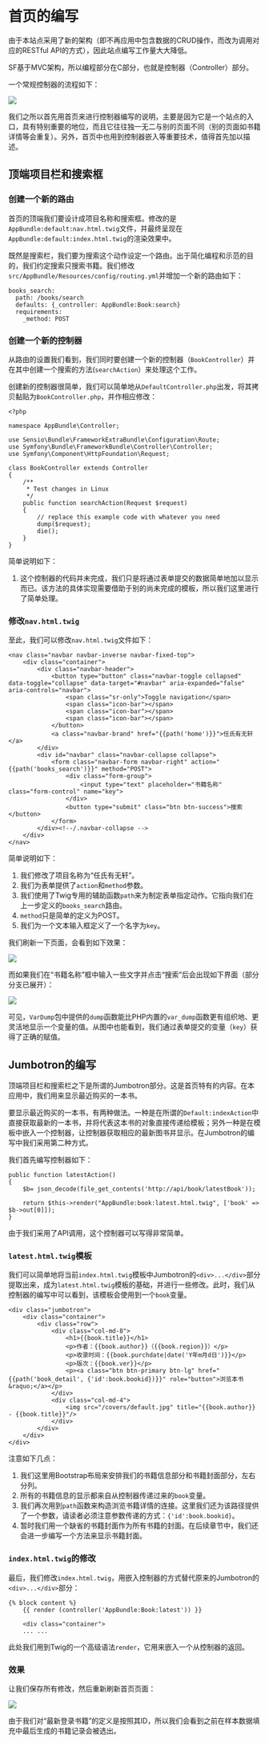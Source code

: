 # 首页的编写

由于本站点采用了新的架构（即不再应用中包含数据的CRUD操作，而改为调用对应的RESTful API的方式），因此站点编写工作量大大降低。

SF基于MVC架构，所以编程部分在C部分，也就是控制器（Controller）部分。

一个常规控制器的流程如下：

![](img/5.8-1.png)

我们之所以首先用首页来进行控制器编写的说明，主要是因为它是一个站点的入口，具有特别重要的地位，而且它往往独一无二与别的页面不同（别的页面如书籍详情等会重复）。另外，首页中也用到控制器嵌入等重要技术，值得首先加以描述。

## 顶端项目栏和搜索框

### 创建一个新的路由

首页的顶端我们要设计成项目名称和搜索框。修改的是`AppBundle:default:nav.html.twig`文件，并最终呈现在`AppBundle:default:index.html.twig`的渲染效果中。

既然是搜索栏，我们要为搜索这个动作设定一个路由。出于简化编程和示范的目的，我们约定搜索只搜索书籍。我们修改`src/AppBundle/Resources/config/routing.yml`并增加一个新的路由如下：

```
books_search:
  path: /books/search
  defaults: {_controller: AppBundle:Book:search}
  requirements:
    _method: POST
```

### 创建一个新的控制器

从路由的设置我们看到，我们同时要创建一个新的控制器（`BookController`）并在其中创建一个搜索的方法(`searchAction`）来处理这个工作。

创建新的控制器很简单，我们可以简单地从`DefaultController.php`出发，将其拷贝黏贴为`BookController.php`，并作相应修改：

```
<?php

namespace AppBundle\Controller;

use Sensio\Bundle\FrameworkExtraBundle\Configuration\Route;
use Symfony\Bundle\FrameworkBundle\Controller\Controller;
use Symfony\Component\HttpFoundation\Request;

class BookController extends Controller
{
    /**
     * Test changes in Linux
     */
    public function searchAction(Request $request)
    {
        // replace this example code with whatever you need
        dump($request);
        die();
    }
}
```
简单说明如下：

1. 这个控制器的代码并未完成，我们只是将通过表单提交的数据简单地加以显示而已。该方法的具体实现需要借助于别的尚未完成的模板，所以我们这里进行了简单处理。

### 修改`nav.html.twig`

至此，我们可以修改`nav.html.twig`文件如下：

```
<nav class="navbar navbar-inverse navbar-fixed-top">
    <div class="container">
        <div class="navbar-header">
            <button type="button" class="navbar-toggle collapsed" data-toggle="collapse" data-target="#navbar" aria-expanded="false" aria-controls="navbar">
                <span class="sr-only">Toggle navigation</span>
                <span class="icon-bar"></span>
                <span class="icon-bar"></span>
                <span class="icon-bar"></span>
            </button>
            <a class="navbar-brand" href="{{path('home')}}">任氏有无轩</a>
        </div>
        <div id="navbar" class="navbar-collapse collapse">
            <form class="navbar-form navbar-right" action="{{path('books_search')}}" method="POST">
                <div class="form-group">
                    <input type="text" placeholder="书籍名称" class="form-control" name="key">
                </div>
                <button type="submit" class="btn btn-success">搜索</button>
            </form>
        </div><!--/.navbar-collapse -->
    </div>
</nav>
```
简单说明如下：

1. 我们修改了项目名称为“任氏有无轩”。
2. 我们为表单提供了`action`和`method`参数。
3. 我们使用了Twig专用的辅助函数`path`来为制定表单指定动作。它指向我们在上一步定义的`books_search`路由。
4. `method`只是简单的定义为POST。
5. 我们为一个文本输入框定义了一个名字为`key`。

我们刷新一下页面，会看到如下效果：

![](img/5.8-2.png)

而如果我们在“书籍名称”框中输入一些文字并点击“搜索”后会出现如下界面（部分分支已展开）：

![](img/5.8-3.png)

可见，`VarDump`包中提供的`dump`函数能比PHP内置的`var_dump`函数更有组织地、更灵活地显示一个变量的值。从图中也能看到，我们通过表单提交的变量（`key`）获得了正确的赋值。

## Jumbotron的编写

顶端项目栏和搜索栏之下是所谓的Jumbotron部分。这是首页特有的内容。在本应用中，我们用来显示最近购买的一本书。

要显示最近购买的一本书，有两种做法。一种是在所谓的`Default:indexAction`中直接获取最新的一本书，并将代表这本书的对象直接传递给模板；另外一种是在模板中嵌入一个控制器，让控制器获取相应的最新图书并显示。在Jumbotron的编写中我们采用第二种方式。

我们首先编写控制器如下：

```
public function latestAction()
{
    $b= json_decode(file_get_contents('http://api/book/latestBook'));

    return $this->render("AppBundle:book:latest.html.twig", ['book' => $b->out[0]]);
}
```
由于我们采用了API调用，这个控制器可以写得非常简单。

### `latest.html.twig`模板

我们可以简单地将当前`index.html.twig`模板中Jumbotron的`<div>...</div>`部分提取出来，成为`latest.html.twig`模板的基础，并进行一些修改。此时，我们从控制器的编写中可以看到，该模板会使用到一个`book`变量。

```
<div class="jumbotron">
    <div class="container">
        <div class="row">
            <div class="col-md-8">
                <h1>{{book.title}}</h1>
                <p>作者：{{book.author}}（{{book.region}}）</p>
                <p>收录时间：{{book.purchdate|date('Y年m月d日')}}</p>
                <p>版次：{{book.ver}}</p>
                <p><a class="btn btn-primary btn-lg" href="{{path('book_detail', {'id':book.bookid})}}" role="button">浏览本书 &raquo;</a></p>
            </div>
            <div class="col-md-4">
                <img src="/covers/default.jpg" title="{{book.author}} - {{book.title}}"/>
            </div>
        </div>
    </div>
</div>
```

注意如下几点：

1. 我们这里用Bootstrap布局来安排我们的书籍信息部分和书籍封面部分，左右分列。
2. 所有的书籍信息的显示都来自从控制器传递过来的`book`变量。
3. 我们再次用到`path`函数来构造浏览书籍详情的连接。这里我们还为该路径提供了一个参数，请读者必须注意参数传递的方式：`{'id':book.bookid}`。
4. 暂时我们用一个缺省的书籍封面作为所有书籍的封面。在后续章节中，我们还会进一步编写一个方法来显示书籍封面。  

### `index.html.twig`的修改

最后，我们修改`index.html.twig`，用嵌入控制器的方式替代原来的Jumbotron的`<div>...</div>`部分：

```
{% block content %}
    {{ render (controller('AppBundle:Book:latest')) }}

    <div class="container">
    ... ...
```
此处我们用到Twig的一个高级语法`render`，它用来嵌入一个从控制器的返回。

### 效果

让我们保存所有修改，然后重新刷新首页页面：

![](img/5.8-4.png)

由于我们对“最新登录书籍”的定义是按照其ID，所以我们会看到之前在样本数据填充中最后生成的书籍记录会被选出。


